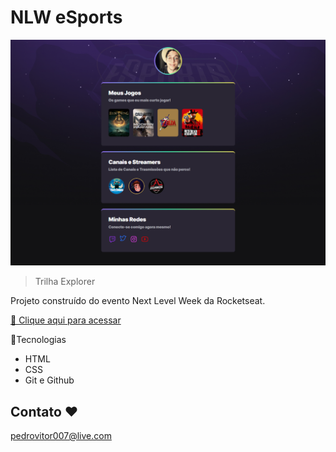 # NLW eSports 

![preview](./.github/preview.png)

> Trilha Explorer 

Projeto construído do evento Next Level Week da Rocketseat.

[ 🔗 Clique aqui para acessar](https://pedrovitor-dev.github.io/nlw-esports-explorer/)

🔨Tecnologias

- HTML
- CSS
- Git e Github

## Contato ❤️

pedrovitor007@live.com
